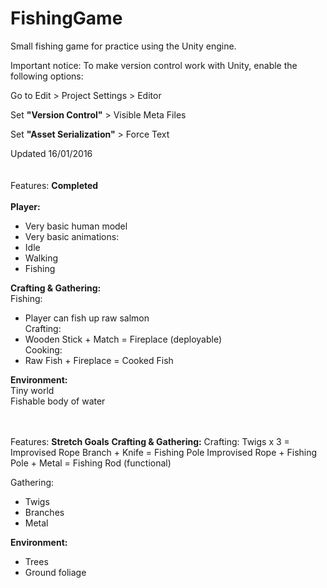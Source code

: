 # FishingGame
Small fishing game for practice using the Unity engine.

Important notice:
To make version control work with Unity, enable the following options:

Go to Edit > Project Settings > Editor

  Set **"Version Control"**  > Visible Meta Files
  
  Set **"Asset Serialization"** > Force Text

  
  
Updated 16/01/2016
</br>
</br>
</br>
Features: **Completed**   
</br>
**Player:**
 * Very basic human model  
 * Very basic animations:  
 * Idle  
 * Walking  
 * Fishing  

**Crafting & Gathering:**  		
  Fishing:  
 * Player can fish up raw salmon  
Crafting:  
 * Wooden Stick + Match = Fireplace (deployable)  
Cooking:  
 * Raw Fish + Fireplace = Cooked Fish  
				
**Environment:**  
			Tiny world  
			Fishable body of water  
			
</br></br>
Features: **Stretch Goals**
	**Crafting & Gathering:**
Crafting:
Twigs x 3 = Improvised Rope
Branch + Knife = Fishing Pole
Improvised Rope + Fishing Pole + Metal = Fishing Rod (functional)
			
Gathering:
 * Twigs
 * Branches
 * Metal
	
	
**Environment:**
 * Trees
 * Ground foliage
